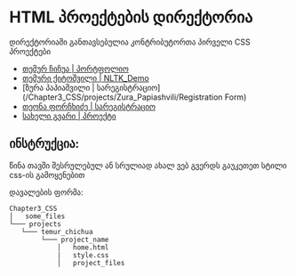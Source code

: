 # HTML პროექტების დირექტორია

დირექტორიაში განთავსებულია კონტრიბუტორთა პირველი CSS პროექტები

- [თემურ ჩიჩუა | პორტფოლიო](/Chapter3_css/projects/Temur_Chichua/portfolio)
- [თემური ქიტოშვილი | NLTK_Demo](/Chapter3_css/projects/Temuri_kitoshvili/NLTk_Demo)
- [ზურა პაპიაშვილი | სარეგისტრაციო](/Chapter3_CSS/projects/Zura_Papiashvili/Registration Form)
- [თეონა ფორჩხიძე | სარეგისტრაციო](/Chapter3_CSS/projects/Teona_Porchkhidze/Registration)
- [სახელი გვარი | პროექტი](/მისამართი)

## ინსტრუქცია:

წინა თავში შესრულებულ ან სრულიად ახალ ვებ გვერდს გაუკეთეთ სტილი css-ის გამოყენებით

დავალების ფორმა:
```
Chapter3_CSS
│   some_files
└─── projects
   └─── temur_chichua
        └─── project_name
            │   home.html
            |   style.css
            │   project_files    
```
